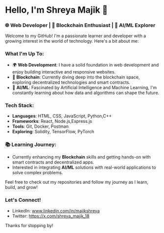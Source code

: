 # Hello, I'm Shreya Majik 👋

### 🌐 Web Developer | 🚀 Blockchain Enthusiast | 🤖 AI/ML Explorer

Welcome to my GitHub! I'm a passionate learner and developer with a growing interest in the world of technology. Here's a bit about me:

### What I'm Up To:
- 🌍 **Web Development**: I have a solid foundation in web development and enjoy building interactive and responsive websites.
- 🔗 **Blockchain**: Currently diving deep into the blockchain space, exploring decentralized technologies and smart contracts.
- 🧠 **AI/ML**: Fascinated by Artificial Intelligence and Machine Learning, I'm constantly learning about how data and algorithms can shape the future.

### Tech Stack:
- **Languages**: HTML, CSS, JavaScript, Python,C++
- **Frameworks**: React, Node.js,Express.js
- **Tools**: Git, Docker, Postman
- **Exploring**: Solidity, TensorFlow, PyTorch

### 📚 Learning Journey:
- Currently enhancing my **Blockchain** skills and getting hands-on with smart contracts and decentralized apps.
- Interested in integrating **AI/ML** solutions with real-world applications to solve complex problems.

Feel free to check out my repositories and follow my journey as I learn, build, and grow! 

### Let's Connect!
- LinkedIn: www.linkedin.com/in/majikshreya
- Twitter: https://x.com/shreya_majik_18

Thanks for stopping by!


<!---
officialtabalji/officialtabalji is a ✨ special ✨ repository because its `README.md` (this file) appears on your GitHub profile.
You can click the Preview link to take a look at your changes.
--->
